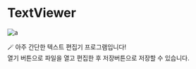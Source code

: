 # TextViewer
![a](https://github.com/OSS-2024-1-Avalonia/TextViewer/assets/168814384/7e3366de-177f-4ddd-8881-87a0ca89779f)

🪄 아주 간단한 텍스트 편집기 프로그램입니다!  
열기 버튼으로 파일을 열고 편집한 후 저장버튼으로 저장할 수 있습니다.
